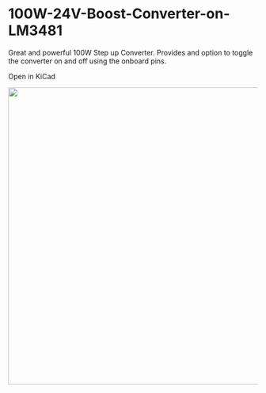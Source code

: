 # 100W-24V-Boost-Converter-on-LM3481

Great and powerful 100W Step up Converter. Provides and option to toggle the converter on and off using the onboard pins.

Open in KiCad


<img src="https://github.com/ChipSelectCS/100W-24V-Buck-Converter-on-LM5116/blob/main/image.png" width="600" />

